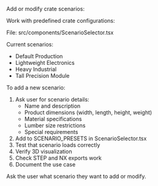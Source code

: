 Add or modify crate scenarios:

Work with predefined crate configurations:

File: src/components/ScenarioSelector.tsx

Current scenarios:

- Default Production
- Lightweight Electronics
- Heavy Industrial
- Tall Precision Module

To add a new scenario:

1. Ask user for scenario details:
   - Name and description
   - Product dimensions (width, length, height, weight)
   - Material specifications
   - Lumber size restrictions
   - Special requirements
2. Add to SCENARIO_PRESETS in ScenarioSelector.tsx
3. Test that scenario loads correctly
4. Verify 3D visualization
5. Check STEP and NX exports work
6. Document the use case

Ask the user what scenario they want to add or modify.
